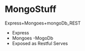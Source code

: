 # MongoStuff

Express+Mongoes+mongoDb_REST 
- Express 
- Mongoes
-MogoDb 
- Exposed as Restful Serves

